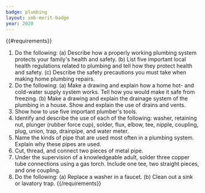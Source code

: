 ```yaml
---
badge: plumbing
layout: smb-merit-badge
year: 2020
---
```


{{#requirements}}
1. Do the following:
    (a) Describe how a properly working plumbing system protects your family's health and safety.
    (b) List five important local health regulations related to plumbing and tell how they protect health and safety.
    (c) Describe the safety precautions you must take when making home plumbing repairs.
2. Do the following:
    (a) Make a drawing and explain how a home hot- and cold-water supply system works. Tell how you would make it safe from freezing.
    (b) Make a drawing and explain the drainage system of the plumbing in a house. Show and explain the use of drains and vents.
3. Show how to use five important plumber's tools.
4. Identify and describe the use of each of the following: washer, retaining nut, plunger (rubber force cup), solder, flux, elbow, tee, nipple, coupling, plug, union, trap, drainpipe, and water meter.
5. Name the kinds of pipe that are used most often in a plumbing system. Explain why these pipes are used.
6. Cut, thread, and connect two pieces of metal pipe.
7. Under the supervision of a knowledgeable adult, solder three copper tube connections using a gas torch. Include one tee, two straight pieces, and one coupling.
8. Do the following:
    (a) Replace a washer in a faucet.
    (b) Clean out a sink or lavatory trap.
{{/requirements}}
